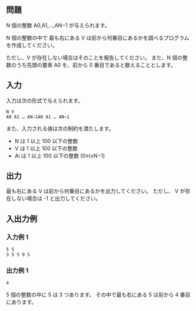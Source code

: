 ## 問題

N 個の整数 A0​,A1​,…,AN−1​ が与えられます。

N 個の整数の中で 最も右にある V は前から何番目にあるかを調べるプログラムを作成してください。

ただし、V が存在しない場合はそのことを報告してください。 また、N 個の整数のうち先頭の要素 A0​ を、前から 0 番目であると数えることとします。

## 入力

入力は次の形式で与えられます。

```text
N V
A0 A1 … AN−1A0​ A1​ … AN−1​
```

また、入力される値は次の制約を満たします。

- N は 1 以上 100 以下の整数
- V は 1 以上 100 以下の整数
- Ai​ は 1 以上 100 以下の整数 (0≤i≤N−1)

## 出力

最も右にある V は前から何番目にあるかを出力してください。
ただし、 V が存在しない場合は -1 と出力してください。

## 入出力例

### 入力例 1

```text
5 5
3 5 5 9 5
```

### 出力例 1

```text
4
```

5 個の整数の中に 5 は 3 つあります。 その中で最も右にある 5 は前から 4 番目にあります。
